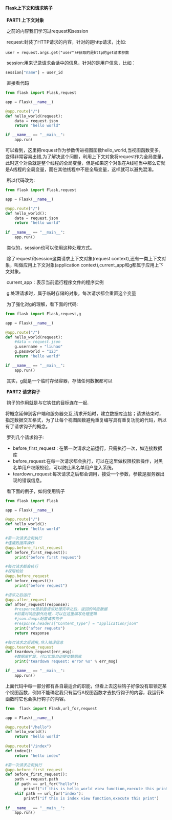 #### Flask上下文和请求钩子

​	**PART1  上下文对象**

​	之前的内容我们学习过request和session

​	request:封装了HTTP请求的内容，针对的是http请求，比如:

```
user = request.args.get("user")#获取的是http的get请求参数
```

​	session:用来记录请求会话中的信息，针对的是用户信息，比如：

```python
session["name"] = user_id
```

​	直接看代码

```python
from flask import Flask,request

app = Flask(__name__)

@app.route("/")
def hello_world(request):
    data = request.json
    return "hello world"

if __name__ == "__main__":
    app.run(
```

​	可以看到，这里把request作为参数传进视图函数hello_world,当视图函数变多，变得非常容易出错,为了解决这个问题，利用上下文对象将request作为全局变量，此时这个对象就是整个线程的全局变量，但是如果这个对象在A线程当中那么它就是A线程的全局变量，而在其他线程中不是全局变量，这样就可以避免混淆。

​	所以代码改为:

```python
from flask import Flask,request

app = Flask(__name__)

@app.route("/")
def hello_world():
	data = request.json
	return "hello world"
	
if __name__ == "__main__":
	app.run()
```

​	类似的，session也可以使用这种处理方式。

​	除了request和session这类请求上下文对象(request context),还有一类上下文对象，叫做应用上下文对象(application context),current_app和g都属于应用上下文对象。

​	current_app：表示当前运行程序文件的程序实例

​	g:处理请求时，属于临时存储的对象，每次请求都会重置这个变量

​	为了强化对g的理解，看下面的代码:

```python
from flask import Flask,request,g

app = Flask(__name__)

@app.route("/")
def hello_world(request):
    #data = request.json
    g.username = "liuhao"
    g.passworld = "123"
    return "hello world"

if __name__ == "__main__":
    app.run()
```

​	其实，g就是一个临时存储容器，存储任何数据都可以



​	**PART2  请求钩子**

​	钩子的作用就是与它钩住的目标连在一起.

​	将概念延伸到客户端和服务器交互,请求开始时，建立数据库连接；请求结束时，指定数据交互格式，为了让每个视图函数避免重复编写具有重复功能的代码，所以有了请求钩子的概念。

​	罗列几个请求钩子:

* before_first_request : 在第一次请求之前运行，只需执行一次，如连接数据库
* before_request:在每一次请求都会执行，可以在这里做权限校验操作，对黑名单用户权限校验，可以防止黑名单用户登入系统。
* teardown_request:每次请求之后都会调用，接受一个参数，参数是服务器出现的错误信息。



​	看下面的例子，如何使用钩子

```python
from flask import Flask

app = Flask(__name__)

@app.route("/")
def hello_world():
    return "hello world"

#第一次请求之前执行
#连接数据库操作
@app.before_first_request
def before_first_request():
    print("before first request")

#每次请求都会执行
#权限校验
@app.before_request
def before_request():
    print("before request")

#请求之后运行
@app.after_request
def after_request(response):
    #response是前面请求处理完毕之后，返回的响应数据
    #如需对响应额外处理，可以在这里编写处理逻辑
    #json.dumps配置请求钩子
    #response.headers["Content_Type"] = "application/json"
    print("after requets")
    return response

#每次请求之后调用,传入错误信息
@app.teardown_request
def teardown_request(err_msg):
    #数据库扩展，可以实现自动提交数据库
    print("teardown request: error %s" % err_msg)

if __name__ == "__main__":
    app.run()

```

​	上面代码中每一部分都有各自最适合的职能，但看上去这些钩子好像没有取锁定某个视图函数，例如不能确定我只有运行A视图函数才去执行钩子的内容，我运行B函数时它也会执行钩子的内容。

```python
from  flask import Flask,url_for,request

app = Flask(__name__)

@app.route("/hello")
def hello_world():
	return "hello world"
	
@app.route("/index")
def index():
	return "hello index"

#第一次请求之前执行
@app.before_first_request
def before_first_request():
	path = request.path
	if path == url_for("hello"):
		printf("if this is hello_world view function,execute this print")
    elif path == url_for("index"):
    	printf("if this is index view function,execute this print")
    	
if __name__ == "__main__":
	app.run()
```







​	